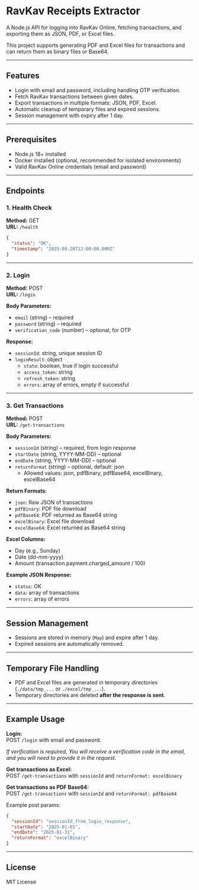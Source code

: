 # RavKav Receipts Extractor

A Node.js API for logging into RavKav Online, fetching transactions, and exporting them as JSON, PDF, or Excel files.

This project supports generating PDF and Excel files for transactions and can return them as binary files or Base64.

---

## Features

* Login with email and password, including handling OTP verification.
* Fetch RavKav transactions between given dates.
* Export transactions in multiple formats: JSON, PDF, Excel.
* Automatic cleanup of temporary files and expired sessions.
* Session management with expiry after 1 day.

---

## Prerequisites

* Node.js 18+ installed
* Docker installed (optional, recommended for isolated environments)
* Valid RavKav Online credentials (email and password)

---

## Endpoints

### 1. Health Check

**Method:** GET  
**URL:** `/health`

```json
{
  "status": "OK",
  "timestamp": "2025-08-28T12:00:00.000Z"
}
```
---

### 2. Login

**Method:** POST  
**URL:** `/login`

**Body Parameters:**
- `email` (string) – required
- `password` (string) – required
- `verification_code` (number) – optional, for OTP

**Response:**
- `sessionId`: string, unique session ID
- `loginResult`: object
   - `state`: boolean, true if login successful
   - `access_token`: string
   - `refresh_token`: string
   - `errors`: array of errors, empty if successful

---

### 3. Get Transactions

**Method:** POST  
**URL:** `/get-transactions`

**Body Parameters:**
- `sessionId` (string) – required, from login response
- `startDate` (string, YYYY-MM-DD) – optional
- `endDate` (string, YYYY-MM-DD) – optional
- `returnFormat` (string) – optional, default: json
   - Allowed values: json, pdfBinary, pdfBase64, excelBinary, excelBase64

**Return Formats:**
- `json`: Raw JSON of transactions
- `pdfBinary`: PDF file download
- `pdfBase64`: PDF returned as Base64 string
- `excelBinary`: Excel file download
- `excelBase64`: Excel returned as Base64 string

**Excel Columns:**
- Day (e.g., Sunday)
- Date (dd-mm-yyyy)
- Amount (transaction.payment.charged_amount / 100)

**Example JSON Response:**
- `status`: OK
- `data`: array of transactions
- `errors`: array of errors

---

## Session Management

* Sessions are stored in memory (`Map`) and expire after 1 day.
* Expired sessions are automatically removed.

---

## Temporary File Handling

* PDF and Excel files are generated in temporary directories (`./data/tmp_...` or `./excel/tmp_...`).
* Temporary directories are deleted **after the response is sent**.

---

## Example Usage

**Login:**  
POST `/login` with email and password.

_If verification is required, You will receive a verification code in the email, and you will need to provide it in the request._

**Get transactions as Excel:**  
POST `/get-transactions` with `sessionId` and `returnFormat: excelBinary`


**Get transactions as PDF Base64:**  
POST `/get-transactions` with `sessionId` and `returnFormat: pdfBase64`

Example post params:
```json
{
  "sessionId": "sessionId_from_login_response",
  "startDate": "2025-01-01",
  "endDate": "2025-01-31",
  "returnFormat": "excelBinary"
}
```

---

## License

MIT License
